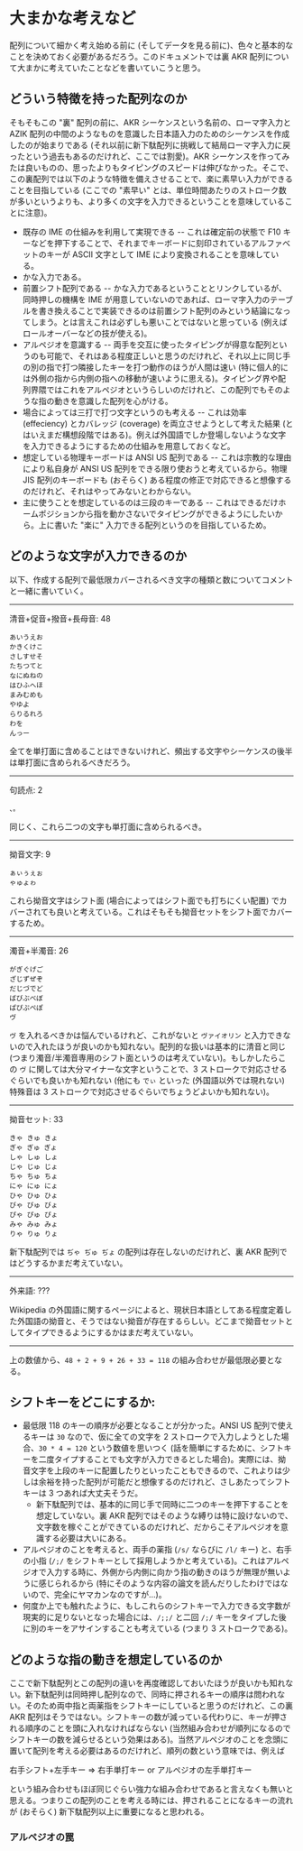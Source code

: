 # 大まかな考えなど

配列について細かく考え始める前に (そしてデータを見る前に)、色々と基本的なことを決めておく必要があるだろう。このドキュメントでは裏 AKR 配列について大まかに考えていたことなどを書いていこうと思う。

## どういう特徴を持った配列なのか

そもそもこの "裏" 配列の前に、AKR シーケンスという名前の、ローマ字入力と AZIK 配列の中間のようなものを意識した日本語入力のためのシーケンスを作成したのが始まりである (それ以前に新下駄配列に挑戦して結局ローマ字入力に戻ったという過去もあるのだけれど、ここでは割愛)。AKR シーケンスを作ってみたは良いものの、思ったよりもタイピングのスピードは伸びなかった。そこで、この裏配列では以下のような特徴を備えさせることで、楽に素早い入力ができることを目指している (ここでの "素早い" とは、単位時間あたりのストローク数が多いというよりも、より多くの文字を入力できるということを意味していることに注意)。

* 既存の IME の仕組みを利用して実現できる -- これは確定前の状態で F10 キーなどを押下することで、それまでキーボードに刻印されているアルファベットのキーが ASCII 文字として IME により変換されることを意味している。
* かな入力である。
* 前置シフト配列である -- かな入力であるということとリンクしているが、同時押しの機構を IME が用意していないのであれば、ローマ字入力のテーブルを書き換えることで実装できるのは前置シフト配列のみという結論になってしまう。とは言えこれは必ずしも悪いことではないと思っている (例えばロールオーバーなどの技が使える)。
* アルペジオを意識する -- 両手を交互に使ったタイピングが得意な配列というのも可能で、それはある程度正しいと思うのだけれど、それ以上に同じ手の別の指で打つ隣接したキーを打つ動作のほうが人間は速い (特に個人的には外側の指から内側の指への移動が速いように思える)。タイピング界や配列界隈ではこれをアルペジオというらしいのだけれど、この配列でもそのような指の動きを意識した配列を心がける。
* 場合によっては三打で打つ文字というのも考える -- これは効率 (effeciency) とカバレッジ (coverage) を両立させようとして考えた結果 (とはいえまだ構想段階ではある)。例えば外国語でしか登場しないような文字を入力できるようにするための仕組みを用意しておくなど。
* 想定している物理キーボードは ANSI US 配列である -- これは宗教的な理由により私自身が ANSI US 配列をできる限り使おうと考えているから。物理 JIS 配列のキーボードも (おそらく) ある程度の修正で対応できると想像するのだけれど、それはやってみないとわからない。
* 主に使うことを想定しているのは三段のキーである -- これはできるだけホームポジションから指を動かさないでタイピングができるようにしたいから。上に書いた "楽に" 入力できる配列というのを目指しているため。

## どのような文字が入力できるのか

以下、作成する配列で最低限カバーされるべき文字の種類と数についてコメントと一緒に書いていく。

----
清音+促音+撥音+長母音: 48
```
あいうえお
かきくけこ
さしすせそ
たちつてと
なにぬねの
はひふへほ
まみむめも
やゆよ
らりるれろ
わを
んっー
```

全てを単打面に含めることはできないけれど、頻出する文字やシーケンスの後半は単打面に含められるべきだろう。

----
句読点: 2
```
、。
```

同じく、これら二つの文字も単打面に含められるべき。

----
拗音文字: 9
```
ぁぃぅぇぉ
ゃゅょゎ
```

これら拗音文字はシフト面 (場合によってはシフト面でも打ちにくい配置) でカバーされても良いと考えている。これはそもそも拗音セットをシフト面でカバーするため。

----
濁音+半濁音: 26
```
がぎぐげご
ざじずぜぞ
だじづでど
ばびぶべぼ
ぱぴぷぺぽ
ヴ
```

`ヴ` を入れるべきかは悩んでいるけれど、これがないと `ヴァイオリン` と入力できないので入れたほうが良いのかも知れない。配列的な扱いは基本的に清音と同じ (つまり濁音/半濁音専用のシフト面というのは考えていない)。もしかしたらこの `ヴ` に関しては大分マイナーな文字ということで、3 ストロークで対応させるぐらいでも良いかも知れない (他にも `でぃ` といった (外国語以外では現れない) 特殊音は 3 ストロークで対応させるぐらいでちょうどよいかも知れない)。

----
拗音セット: 33
```
きゃ きゅ きょ
ぎゃ ぎゅ ぎょ
しゃ しゅ しょ
じゃ じゅ じょ
ちゃ ちゅ ちょ
にゃ にゅ にょ
ひゃ ひゅ ひょ
びゃ びゅ びょ
ぴゃ ぴゅ ぴょ
みゃ みゅ みょ
りゃ りゅ りょ
```

新下駄配列では `ぢゃ ぢゅ ぢょ` の配列は存在しないのだけれど、裏 AKR 配列ではどうするかまだ考えていない。

----

外来語: ???

Wikipedia の外国語に関するページによると、現状日本語としてある程度定着した外国語の拗音と、そうではない拗音が存在するらしい。どこまで拗音セットとしてタイプできるようにするかはまだ考えていない。

----

上の数値から、`48 + 2 + 9 + 26 + 33 = 118` の組み合わせが最低限必要となる。


## シフトキーをどこにするか:
* 最低限 118 のキーの順序が必要となることが分かった。ANSI US 配列で使えるキーは `30` なので、仮に全ての文字を 2 ストロークで入力しようとした場合、`30 * 4 = 120` という数値を思いつく (話を簡単にするために、シフトキーを二度タイプすることでも文字が入力できるとした場合)。実際には、拗音文字を上段のキーに配置したりといったこともできるので、これよりは少しは余裕を持った配列が可能だと想像するのだけれど、さしあたってシフトキーは 3 つあれば大丈夫そうだ。
    * 新下駄配列では、基本的に同じ手で同時に二つのキーを押下することを想定していない。裏 AKR 配列ではそのような縛りは特に設けないので、文字数を稼ぐことができているのだけれど、だからこそアルペジオを意識する必要は大いにある。
* アルペジオのことを考えると、両手の薬指 (`/s/` ならびに `/l/` キー) と、右手の小指 (`/;/` をシフトキーとして採用しようかと考えている)。これはアルペジオで入力する時に、外側から内側に向かう指の動きのほうが無理が無いように感じられるから (特にそのような内容の論文を読んだりしたわけではないので、完全にヤマカンなのですが…)。
* 何度か上でも触れたように、もしこれらのシフトキーで入力できる文字数が現実的に足りないとなった場合には、`/;;/` と二回 `/;/` キーをタイプした後に別のキーをアサインすることも考えている (つまり 3 ストロークである)。

## どのような指の動きを想定しているのか

ここで新下駄配列とこの配列の違いを再度確認しておいたほうが良いかも知れない。新下駄配列は同時押し配列なので、同時に押されるキーの順序は問われない。そのため両中指と両薬指をシフトキーにしていると思うのだけれど、この裏 AKR 配列はそうではない。シフトキーの数が減っている代わりに、キーが押される順序のことを頭に入れなければならない (当然組み合わせが順列になるのでシフトキーの数を減らせるという効果はある)。当然アルペジオのことを念頭に置いて配列を考える必要はあるのだけれど、順列の数という意味では、例えば

右手シフト+左手キー => 右手単打キー or アルペジオの左手単打キー

という組み合わせもほぼ同じぐらい強力な組み合わせであると言えなくも無いと思える。つまりこの配列のことを考える時には、押されることになるキーの流れが (おそらく) 新下駄配列以上に重要になると思われる。

### アルペジオの罠



